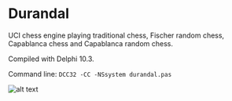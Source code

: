# Durandal

UCI chess engine playing traditional chess, Fischer random chess, Capablanca chess and Capablanca random chess.

Compiled with Delphi 10.3.

Command line: `DCC32 -CC -NSsystem durandal.pas`

![alt text](https://raw.githubusercontent.com/rchastain/durandal/master/logos/Durandal-2.bmp)
